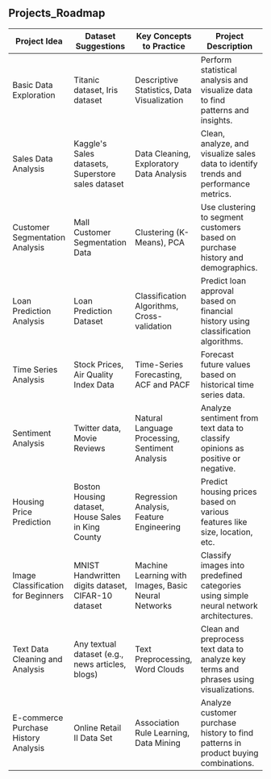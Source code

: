 ## Projects_Roadmap

| Project Idea                     | Dataset Suggestions                                 | Key Concepts to Practice                 | Project Description                                                                                                         | 
|----------------------------------|-----------------------------------------------------|------------------------------------------|-----------------------------------------------------------------------------------------------------------------------------|
| Basic Data Exploration           | Titanic dataset, Iris dataset                       | Descriptive Statistics, Data Visualization | Perform statistical analysis and visualize data to find patterns and insights.                                               |
| Sales Data Analysis              | Kaggle's Sales datasets, Superstore sales dataset   | Data Cleaning, Exploratory Data Analysis | Clean, analyze, and visualize sales data to identify trends and performance metrics.                                        |
| Customer Segmentation Analysis   | Mall Customer Segmentation Data                     | Clustering (K-Means), PCA                | Use clustering to segment customers based on purchase history and demographics.                                            |
| Loan Prediction Analysis         | Loan Prediction Dataset                             | Classification Algorithms, Cross-validation | Predict loan approval based on financial history using classification algorithms.                                          |
| Time Series Analysis             | Stock Prices, Air Quality Index Data                | Time-Series Forecasting, ACF and PACF    | Forecast future values based on historical time series data.                                                               |
| Sentiment Analysis               | Twitter data, Movie Reviews                         | Natural Language Processing, Sentiment Analysis | Analyze sentiment from text data to classify opinions as positive or negative.                                             |
| Housing Price Prediction         | Boston Housing dataset, House Sales in King County  | Regression Analysis, Feature Engineering | Predict housing prices based on various features like size, location, etc.                                                  |
| Image Classification for Beginners| MNIST Handwritten digits dataset, CIFAR-10 dataset | Machine Learning with Images, Basic Neural Networks | Classify images into predefined categories using simple neural network architectures.                                       |
| Text Data Cleaning and Analysis  | Any textual dataset (e.g., news articles, blogs)    | Text Preprocessing, Word Clouds         | Clean and preprocess text data to analyze key terms and phrases using visualizations.                                       |
| E-commerce Purchase History Analysis | Online Retail II Data Set                           | Association Rule Learning, Data Mining  | Analyze customer purchase history to find patterns in product buying combinations.                                          |

